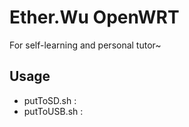 # Ether.Wu OpenWRT
For self-learning and personal tutor~

## Usage
- putToSD.sh :
- putToUSB.sh : 

